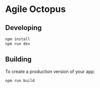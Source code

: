 # Agile Octopus

## Developing

```bash
npm install
npm run dev
```

## Building

To create a production version of your app:

```bash
npm run build
```